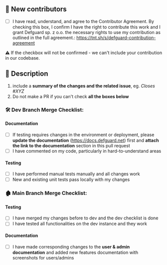 ## 📝 New contributors 

- [ ] I have read, understand, and agree to the Contributor Agreement. By checking this box, I confirm I have the right to contribute this work and I grant Defguard sp. z o.o. the necessary rights to use my contribution as outlined in the full agreement.: https://tnt.sh/s/defguard-contribution-agreement

⚠︎ If the checkbox will not be confirmed - we can't include your contribution in our codebase.

## 📖 Description

1. include a **summary of the changes and the related issue**, eg. _Closes #XYZ_
2. Do not make a PR if you can't check **all the boxes below**

### 🛠️ Dev Branch Merge Checklist:

#### Documentation ###

- [ ] If testing requires changes in the environment or deployment, please **update the documentation** (https://docs.defguard.net) first and **attach the link to the documentation** section in this pull request
- [ ] I have commented on my code, particularly in hard-to-understand areas

#### Testing ###

- [ ] I have performed manual tests manually and all changes work
- [ ] New and existing unit tests pass locally with my changes

### 🏚️ Main Branch Merge Checklist:

#### Testing ###

- [ ] I have merged my changes before to dev and the dev checklist is done
- [ ] I have tested all functionalities on the dev instance and they work

#### Documentation ###

- [ ] I have made corresponding changes to the **user & admin documentation** and added new features documentation with screenshots for users/admins
